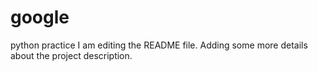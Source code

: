 # google
python practice
I am editing the README file. Adding some more details about the project description.
